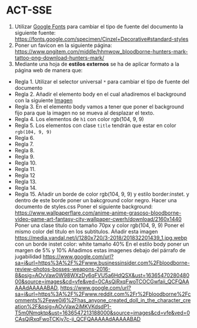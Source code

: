 # ACT-SSE
1. Utilizar [Google Fonts](https://fonts.google.com/) para cambiar el tipo de fuente del documento la siguiente fuente: https://fonts.google.com/specimen/Cinzel+Decorative#standard-styles
2. Poner un favicon en la siguiente página: https://www.pngitem.com/middle/hhmwow_bloodborne-hunters-mark-tattoo-png-download-hunters-mark/
3. Mediante una hoja de **estilos externos** se ha de aplicar formato a la página web de manera que:
 * Regla 1. Utilizar el selector universal `*` para cambiar el tipo de fuente del documento
 * Regla 2. Añadir el elemento body en el cual añadiremos el background con la siguiente [Imagen](https://www.wallpaperflare.com/anime-anime-grasoso-bloodborne-video-game-art-fantasy-city-wallpaper-cwerh/download/2160x1440)
 * Regla 3. En el elemento body vamos a tener que poner el background fijo para que la imagen no se mueva al desplazar el texto.
 * Regla 4. Los elementos de `h1` con color rgb(104, 9, 9)
 * Regla 5. Los elementos con clase `title` tendrán que estar en color `rgb(104, 9, 9)`
 * Regla 6. 
 * Regla 7.
 * Regla 8.
 * Regla 9.
 * Regla 10.
 * Regla 11.
 * Regla 12
 * Regla 13.
 * Regla 14.
 * Regla 15.
Añadir un borde de color rgb(104, 9, 9) y estilo border:instet. y dentro de este borde poner un bakcground color negro.
Hacer una documento de styles.css
Poner el siguiente background: https://www.wallpaperflare.com/anime-anime-grasoso-bloodborne-video-game-art-fantasy-city-wallpaper-cwerh/download/2160x1440
Poner una clase titulo con tamaño 70px y color rgb(104, 9, 9)
Poner el mismo color del titulo en los subtitulos.
Añadir esta imagen https://media.vandal.net/i/1280x720/3-2018/201832201439_1.jpg.webp con un borde instet color: white tamaño 40%
En el estilo body poner un margen de 5% y 10%
Añadimos estas imagenes debajo del párrafo de jugabilidad https://www.google.com/url?sa=i&url=https%3A%2F%2Fwww.businessinsider.com%2Fbloodborne-review-photos-bosses-weapons-2016-8&psig=AOvVaw0W98WXzDy6qFVU5a6HdQSX&ust=1636547028048000&source=images&cd=vfe&ved=0CAsQjRxqFwoTCOCGwfaii_QCFQAAAAAdAAAAABAD, https://www.google.com/url?sa=i&url=https%3A%2F%2Fwww.reddit.com%2Fr%2Fbloodborne%2Fcomments%2Fewe0i6%2Fhas_anyone_created_doll_in_the_character_creation%2F&psig=AOvVaw2iMKVKdsdP1-T5m0Nmqktp&ust=1636547213188000&source=images&cd=vfe&ved=0CAsQjRxqFwoTCKiy7c-ji_QCFQAAAAAdAAAAABAD




